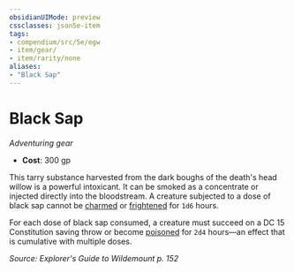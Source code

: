```yaml
---
obsidianUIMode: preview
cssclasses: json5e-item
tags:
- compendium/src/5e/egw
- item/gear/
- item/rarity/none
aliases: 
- "Black Sap"
---
```

# Black Sap
*Adventuring gear*  

- **Cost**: 300 gp

This tarry substance harvested from the dark boughs of the death's head willow is a powerful intoxicant. It can be smoked as a concentrate or injected directly into the bloodstream. A creature subjected to a dose of black sap cannot be [charmed](Mechanics/Rules/conditions.md#Charmed) or [frightened](Mechanics/Rules/conditions.md#Frightened) for `1d6` hours.

For each dose of black sap consumed, a creature must succeed on a DC 15 Constitution saving throw or become [poisoned](Mechanics/Rules/conditions.md#Poisoned) for `2d4` hours—an effect that is cumulative with multiple doses.

*Source: Explorer's Guide to Wildemount p. 152*